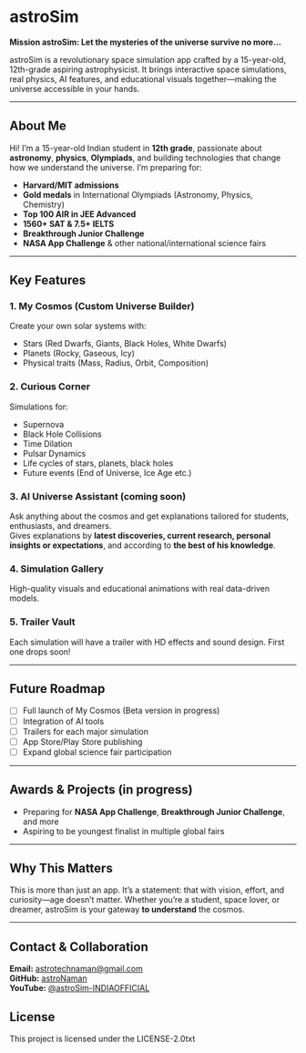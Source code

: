# astroSim

**Mission astroSim: Let the mysteries of the universe survive no more…**

astroSim is a revolutionary space simulation app crafted by a 15-year-old, 12th-grade aspiring astrophysicist. It brings interactive space simulations, real physics, AI features, and educational visuals together—making the universe accessible in your hands.

---

## About Me

Hi! I’m a 15-year-old Indian student in **12th grade**, passionate about **astronomy**, **physics**, **Olympiads**, and building technologies that change how we understand the universe. I’m preparing for:
- **Harvard/MIT admissions**
- **Gold medals** in International Olympiads (Astronomy, Physics, Chemistry)
- **Top 100 AIR in JEE Advanced**
- **1560+ SAT & 7.5+ IELTS**
- **Breakthrough Junior Challenge**
- **NASA App Challenge** & other national/international science fairs

---

## Key Features

### 1. **My Cosmos (Custom Universe Builder)**
Create your own solar systems with:
- Stars (Red Dwarfs, Giants, Black Holes, White Dwarfs)
- Planets (Rocky, Gaseous, Icy)
- Physical traits (Mass, Radius, Orbit, Composition)

### 2. **Curious Corner**
Simulations for:
- Supernova  
- Black Hole Collisions  
- Time Dilation  
- Pulsar Dynamics  
- Life cycles of stars, planets, black holes  
- Future events (End of Universe, Ice Age etc.)

### 3. **AI Universe Assistant** (coming soon)  
Ask anything about the cosmos and get explanations tailored for students, enthusiasts, and dreamers.  
Gives explanations by **latest discoveries, current research, personal insights or expectations**, and according to **the best of his knowledge**.

### 4. **Simulation Gallery**  
High-quality visuals and educational animations with real data-driven models.

### 5. **Trailer Vault**  
Each simulation will have a trailer with HD effects and sound design. First one drops soon!

---

## Future Roadmap

- [ ] Full launch of My Cosmos (Beta version in progress)
- [ ] Integration of AI tools
- [ ] Trailers for each major simulation
- [ ] App Store/Play Store publishing
- [ ] Expand global science fair participation

---

## Awards & Projects (in progress)

- Preparing for **NASA App Challenge**, **Breakthrough Junior Challenge**, and more  
- Aspiring to be youngest finalist in multiple global fairs

---

## Why This Matters

This is more than just an app. It’s a statement: that with vision, effort, and curiosity—age doesn’t matter. Whether you’re a student, space lover, or dreamer, astroSim is your gateway **to understand** the cosmos.

---

## Contact & Collaboration

**Email:** astrotechnaman@gmail.com  
**GitHub:** [astroNaman](https://github.com/astroNaman)  
**YouTube:** [@astroSim-INDIAOFFICIAL](https://www.youtube.com/@astroSim-INDIAOFFICIAL)

## License
This project is licensed under the LICENSE-2.0txt
